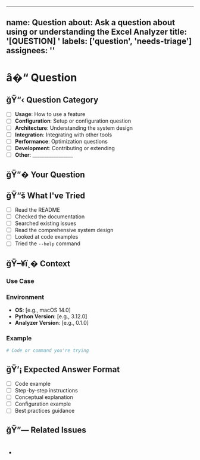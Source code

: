 ______________________________________________________________________

## name: Question about: Ask a question about using or understanding the Excel Analyzer title: '[QUESTION] ' labels: ['question', 'needs-triage'] assignees: ''

# â�“ Question

## ğŸ“‹ Question Category

- [ ] **Usage**: How to use a feature
- [ ] **Configuration**: Setup or configuration question
- [ ] **Architecture**: Understanding the system design
- [ ] **Integration**: Integrating with other tools
- [ ] **Performance**: Optimization questions
- [ ] **Development**: Contributing or extending
- [ ] **Other**: \_\_\_\_\_\_\_\_\_\_\_\_\_\_\_\_\_

## ğŸ”� Your Question

<!-- Ask your question clearly and concisely -->

## ğŸ“š What I've Tried

<!-- What documentation or resources have you already consulted? -->

- [ ] Read the README
- [ ] Checked the documentation
- [ ] Searched existing issues
- [ ] Read the comprehensive system design
- [ ] Looked at code examples
- [ ] Tried the `--help` command

## ğŸ–¥ï¸� Context

<!-- Provide any relevant context -->

### Use Case

<!-- What are you trying to accomplish? -->

### Environment

- **OS**: [e.g., macOS 14.0]
- **Python Version**: [e.g., 3.12.0]
- **Analyzer Version**: [e.g., 0.1.0]

### Example

<!-- If applicable, provide an example -->

```python
# Code or command you're trying
```

## ğŸ’¡ Expected Answer Format

<!-- What kind of answer would be most helpful? -->

- [ ] Code example
- [ ] Step-by-step instructions
- [ ] Conceptual explanation
- [ ] Configuration example
- [ ] Best practices guidance

## ğŸ”— Related Issues

<!-- Any related questions or issues -->

- # 
